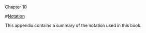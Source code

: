 Chapter 10    

#[Notation](part0010_split_013.md)

This appendix contains a summary of the notation used in this book.
